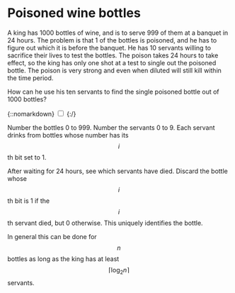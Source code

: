 # Poisoned wine bottles

A king has 1000 bottles of wine, and is to serve 999 of them at a banquet in 24
hours. The problem is that 1 of the bottles is poisoned, and he has to figure
out which it is before the banquet. He has 10 servants willing to sacrifice
their lives to test the bottles. The poison takes 24 hours to take effect, so
the king has only one shot at a test to single out the poisoned bottle. The
poison is very strong and even when diluted will still kill within the time
period.

How can he use his ten servants to find the single poisoned bottle out
of 1000 bottles?

{::nomarkdown}
<label for="{{ include.id }}"></label>
<input type="checkbox" class="solution" id="{{ include.id }}">
{:/}
<div>

Number the bottles 0 to 999. Number the servants 0 to 9. Each servant drinks
from bottles whose number has its $$i$$th bit set to 1.

After waiting for 24 hours, see which servants have died. Discard the bottle
whose $$i$$th bit is 1 if the $$i$$th servant died, but 0 otherwise. This
uniquely identifies the bottle.

In general this can be done for  $$ n $$  bottles as long as the king has at least
$$ \lceil \log_2 n \rceil $$  servants.

</div>

